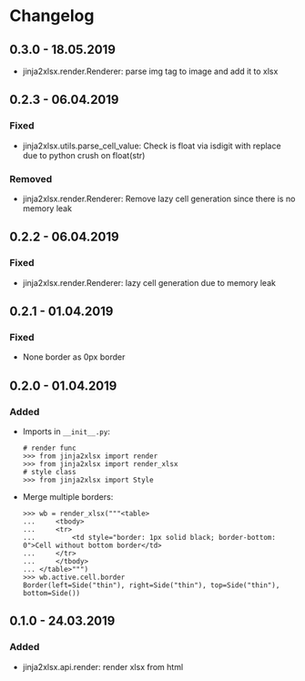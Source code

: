 # Changelog

## 0.3.0 - 18.05.2019

- jinja2xlsx.render.Renderer: parse img tag to image and add it to xlsx 

## 0.2.3 - 06.04.2019

### Fixed

- jinja2xlsx.utils.parse_cell_value: Check is float via isdigit with replace due to python crush on float(str)

### Removed 

- jinja2xlsx.render.Renderer: Remove lazy cell generation since there is no memory leak

## 0.2.2 - 06.04.2019

### Fixed

- jinja2xlsx.render.Renderer: lazy cell generation due to memory leak

## 0.2.1 - 01.04.2019 

### Fixed 

- None border as 0px border

## 0.2.0 - 01.04.2019

### Added 

- Imports in `__init__.py`:

    ```pydocstring
    # render func
    >>> from jinja2xlsx import render
    >>> from jinja2xlsx import render_xlsx
    # style class
    >>> from jinja2xlsx import Style
    ```

- Merge multiple borders:
    
    ```pydocstring
    >>> wb = render_xlsx("""<table>
    ...     <tbody>
    ...     <tr>
    ...         <td style="border: 1px solid black; border-bottom: 0">Cell without bottom border</td>
    ...     </tr>
    ...     </tbody>
    ... </table>""")
    >>> wb.active.cell.border
    Border(left=Side("thin"), right=Side("thin"), top=Side("thin"), bottom=Side())
    ```

## 0.1.0 - 24.03.2019

### Added 

- jinja2xlsx.api.render: render xlsx from html